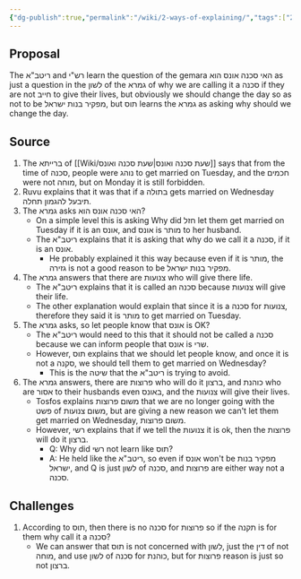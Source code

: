 ```yaml
---
{"dg-publish":true,"permalink":"/wiki/2-ways-of-explaining/","tags":["בבלי/נשים/כתובות/ג","שיעור/ר_שולמן/2025/fall"]}
---
```


## Proposal

The ריטב"א and רש"י learn the question of the gemara האי סכנה אונס הוא as just a question in the לשון of the גמרא of why we are calling it a סכנה if they are not חייב to give their lives, but obviously we should change the day so as not to be מפקיר בנות ישראל, but תוס learns the גמרא as asking why should we change the day.
## Source

1. The ברייתא of [[Wiki/שעת סכנה ואונס\|שעת סכנה ואונס]] says that from the time of סכנה, people were נוהג to get married on Tuesday, and the חכמים were not מוחה, but on Monday it is still forbidden.
2. Ruvu explains that it was that if a בתולה gets married on Wednesday תיבעל להגמון תחלה.
3. The גמרא asks האי סכנה אונס הוא?
	+ On a simple level this is asking Why did חזל let them get married on Tuesday if it is an אונס, and אונס is מותר to her husband.
	+ The ריטב"א explains that it is asking that why do we call it a סכנה, if it is an אונס.
		+ He probably explained it this way because even if it is מותר, the גזירה is not a good reason to be מפקיר בנות ישראל.
4. The גמרא answers that there are צנועות who will give there life.
	+ The ריטב"א explains that it is called an סכנה because צנועות will give their life.
	+ The other explanation would explain that since it is a סכנה for צנועות, therefore they said it is מותר to get married on Tuesday.
5. The גמרא asks, so let people know that אונס is OK?
	+ The ריטב"א would need to this that it should not be called a סכנה because we can inform people that אונס is שרי.
	+ However, תוס explains that we should let people know, and once it is not a סקנה, we should tell them to get married on Wednesday? 
		+ This is the שיטה that the ריטב"א is trying to avoid.
6. The גמרא answers, there are פרוצות who will do it ברצון, and כוהנת who are אסור to their husbands even באונס, and the צנועות will give their lives.
	+ Tosfos explains משום פרוצות that we are no longer going with the פשט of משום צנועות, but are giving a new reason we can't let them get married on Wednesday, משום פרוצות.
	+ However, רשי explains that if we tell the צנועות it is ok, then the פרוצות will do it ברצון. 
		+ Q: Why did רשי not learn like תוס?
		+ A: He held like the ריטב"א, so even if אונס won't be מפקיר בנות ישראל, and Q is just לשון of סכנה, and פרוצות are either way not a סכנה.
## Challenges

1.  According to תוס, then there is no סכנה for פרוצות so if the תקנה is for them why call it a סכנה?
	+ We can answer that תוס is not concerned with לשון, just the דין of not מוחה, and use לשון of סכנה for כוהנת, but for פרוצות reason is just so not ברצון.